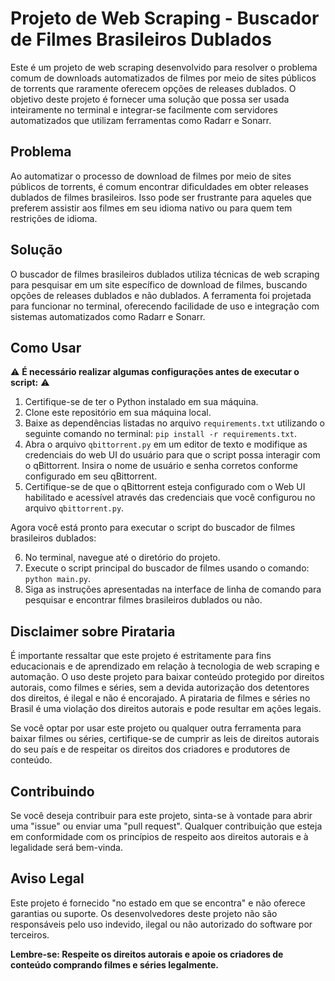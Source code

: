 # Projeto de Web Scraping - Buscador de Filmes Brasileiros Dublados

Este é um projeto de web scraping desenvolvido para resolver o problema comum de downloads automatizados de filmes por meio de sites públicos de torrents que raramente oferecem opções de releases dublados. O objetivo deste projeto é fornecer uma solução que possa ser usada inteiramente no terminal e integrar-se facilmente com servidores automatizados que utilizam ferramentas como Radarr e Sonarr.

## Problema

Ao automatizar o processo de download de filmes por meio de sites públicos de torrents, é comum encontrar dificuldades em obter releases dublados de filmes brasileiros. Isso pode ser frustrante para aqueles que preferem assistir aos filmes em seu idioma nativo ou para quem tem restrições de idioma.

## Solução

O buscador de filmes brasileiros dublados utiliza técnicas de web scraping para pesquisar em um site específico de download de filmes, buscando opções de releases dublados e não dublados. A ferramenta foi projetada para funcionar no terminal, oferecendo facilidade de uso e integração com sistemas automatizados como Radarr e Sonarr.

## Como Usar

⚠️ **É necessário realizar algumas configurações antes de executar o script:** ⚠️

1. Certifique-se de ter o Python instalado em sua máquina.
2. Clone este repositório em sua máquina local.
3. Baixe as dependências listadas no arquivo `requirements.txt` utilizando o seguinte comando no terminal: `pip install -r requirements.txt`.
4. Abra o arquivo `qbittorrent.py` em um editor de texto e modifique as credenciais do web UI do usuário para que o script possa interagir com o qBittorrent. Insira o nome de usuário e senha corretos conforme configurado em seu qBittorrent.
5. Certifique-se de que o qBittorrent esteja configurado com o Web UI habilitado e acessível através das credenciais que você configurou no arquivo `qbittorrent.py`.

Agora você está pronto para executar o script do buscador de filmes brasileiros dublados:

6. No terminal, navegue até o diretório do projeto.
7. Execute o script principal do buscador de filmes usando o comando: `python main.py`.
8. Siga as instruções apresentadas na interface de linha de comando para pesquisar e encontrar filmes brasileiros dublados ou não.

## Disclaimer sobre Pirataria

É importante ressaltar que este projeto é estritamente para fins educacionais e de aprendizado em relação à tecnologia de web scraping e automação. O uso deste projeto para baixar conteúdo protegido por direitos autorais, como filmes e séries, sem a devida autorização dos detentores dos direitos, é ilegal e não é encorajado. A pirataria de filmes e séries no Brasil é uma violação dos direitos autorais e pode resultar em ações legais.

Se você optar por usar este projeto ou qualquer outra ferramenta para baixar filmes ou séries, certifique-se de cumprir as leis de direitos autorais do seu país e de respeitar os direitos dos criadores e produtores de conteúdo.

## Contribuindo

Se você deseja contribuir para este projeto, sinta-se à vontade para abrir uma "issue" ou enviar uma "pull request". Qualquer contribuição que esteja em conformidade com os princípios de respeito aos direitos autorais e à legalidade será bem-vinda.

## Aviso Legal

Este projeto é fornecido "no estado em que se encontra" e não oferece garantias ou suporte. Os desenvolvedores deste projeto não são responsáveis pelo uso indevido, ilegal ou não autorizado do software por terceiros.

**Lembre-se: Respeite os direitos autorais e apoie os criadores de conteúdo comprando filmes e séries legalmente.**
